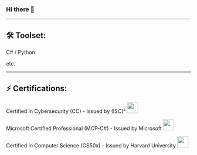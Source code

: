 
### Hi there 👋
-------
## 🛠 Toolset:
<div>
 <p>C# / Python</p>
 <p>etc.</p>
</div>

-------
⚡ Certifications:
-------
<div>
 <p>Certified in Cybersecurity (CC) - Issued by (ISC)² <img src="https://images.credly.com/images/2030e43f-8003-4d4b-9630-847add403c87/image.png" width="30px" height="30px"></p>
 <p>Microsoft Certified Professional (MCP-C#) - Issued by Microsoft <img src="https://learn.microsoft.com/en-us/media/learn/certification/badges/microsoft-certified-general-badge.svg?branch=main" width="30px" height="30px"></p>
 <p>Certified in Computer Science (CS50x) - Issued by Harvard University <img src="https://certificates.cs50.io/eff1babf-3f34-41f5-9727-3eac3b6132aa.png?size=letter" width="30px" height="30px"></p>
</div>
<!--
**AndreiVod/AndreiVod** is a ✨ _special_ ✨ repository because its `README.md` (this file) appears on your GitHub profile.

Here are some ideas to get you started:

- 🔭 I’m currently working on ...
- 🌱 I’m currently learning ...
- 👯 I’m looking to collaborate on ...
- 🤔 I’m looking for help with ...
- 💬 Ask me about ...
- 📫 How to reach me: ...
- 😄 Pronouns: ...
- ⚡ Fun fact: ...
-->
